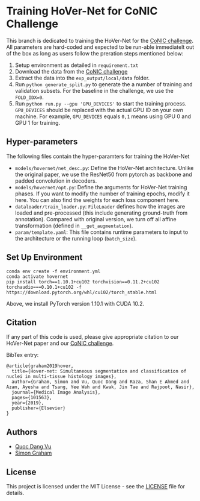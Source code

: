 # Training HoVer-Net for CoNIC Challenge

This branch is dedicated to training the HoVer-Net for the [CoNIC challenge](https://conic-challenge.grand-challenge.org/). All parameters are hard-coded and expected to be run-able immediatelt out of the box as long as users follow
the preration steps mentioned below:

1. Setup environment as detailed in `requirement.txt`
2. Download the data from the [CoNIC challenge](https://conic-challenge.grand-challenge.org/)
3. Extract the data into the `exp_output/local/data` folder.
4. Run `python generate_split.py` to generate the a number
of training and validation subsets. For the baseline in the
challenge, we use the `FOLD_IDX=0`.
5. Run `python run.py --gpu 'GPU_DEVICES'` to start the training process. `GPU_DEVICES` should be replaced with the actual GPU ID on your own machine. For example, `GPU_DEVICES` equals `0,1` means using GPU 0 and GPU 1 for training.

## Hyper-parameters

The following files contain the hyper-paramters for training the HoVer-Net
- `models/hovernet/net_desc.py`: Define the HoVer-Net architecture. Unlike the original paper, we use the ResNet50 from pytorch as backbone and padded convolution in decoders.
- `models/hovernet/opt.py`: Define the arguments for HoVer-Net training phases. If you want to modify the number of training epochs, modify it here. You can also find the weights for each loss component here.
- `dataloader/train_loader.py`: `FileLoader` defines how the
images are loaded and pre-processed (this include generating ground-truth from annotation). Compared with original version, we turn off all affine transformation (defined in
`__get_augmentation`).
- `param/template.yaml`: This file contains runtime parameters to input to the architecture or the running loop
(`batch_size`).

## Set Up Environment

```
conda env create -f environment.yml
conda activate hovernet
pip install torch==1.10.1+cu102 torchvision==0.11.2+cu102 torchaudio===0.10.1+cu102 -f https://download.pytorch.org/whl/cu102/torch_stable.html
```

Above, we install PyTorch version 1.10.1 with CUDA 10.2. 

## Citation

If any part of this code is used, please give appropriate citation to our HoVer-Net paper and our [CoNIC challenge](https://conic-challenge.grand-challenge.org/). <br />

BibTex entry: <br />
```
@article{graham2019hover,
  title={Hover-net: Simultaneous segmentation and classification of nuclei in multi-tissue histology images},
  author={Graham, Simon and Vu, Quoc Dang and Raza, Shan E Ahmed and Azam, Ayesha and Tsang, Yee Wah and Kwak, Jin Tae and Rajpoot, Nasir},
  journal={Medical Image Analysis},
  pages={101563},
  year={2019},
  publisher={Elsevier}
}
```

## Authors

* [Quoc Dang Vu](https://github.com/vqdang)
* [Simon Graham](https://github.com/simongraham)

## License

This project is licensed under the MIT License - see the [LICENSE](LICENSE) file for details. 
